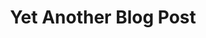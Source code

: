 ---
parent_zuid`: undefined
sort: 1
_item_zuid: 7-6a0c20e-crc95d
_version_zuid: 9-6a35659-lsp1kx
_version: 3
_lang: 1
_created_at: 2018-07-12 23:29:29
_created_by_user_zuid: 5-b4d1c4d6ca-hzfn90
_meta_link_text: Yet Another Blog Post
_meta_title: Yet Another Blog Post
_meta_description: null
_meta_keywords: null
title: Yet Another Blog Post
content: <p>Wowza!</p>
link: null
thumbnail: 3-6a0b754-56diw
publish_date: 2018-07-11
---